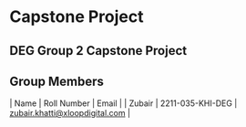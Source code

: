 # Capstone Project

## DEG Group 2 Capstone Project

## Group Members

| Name | Roll Number | Email |
| Zubair | 2211-035-KHI-DEG | zubair.khatti@xloopdigital.com | 
